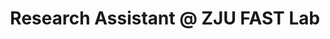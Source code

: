 ---
layout: page
title: Research Assistant @ ZJU FAST Lab
description: 
- Working on drones, event vision and motion planning
img: /assets/img/zju-fast-lab.png
timespan: Jan, 2021 - Aug, 2021
tutor: Fei Gao
tutor_link: http://zju-fast.com/fei-gao/
---